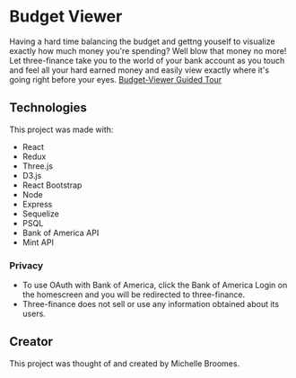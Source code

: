 # Budget Viewer

Having a hard time balancing the budget and gettng youself to visualize exactly how much money you're spending? Well blow that money no more! Let three-finance take you to the world of your bank account as you touch and feel all your hard earned money and easily view exactly where it's going right before your eyes.
[Budget-Viewer Guided Tour][three-finance]

[three-finance]: https://budget-three.herokuapp.com/

## Technologies

This project was made with:

* React
* Redux
* Three.js
* D3.js
* React Bootstrap
* Node
* Express
* Sequelize
* PSQL
* Bank of America API
* Mint API

### Privacy

* To use OAuth with Bank of America, click the Bank of America Login on the homescreen and you will be redirected to three-finance.
* Three-finance does not sell or use any information obtained about its users.

## Creator

This project was thought of and created by Michelle Broomes.
